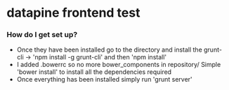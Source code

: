 # datapine frontend test #
### How do I get set up? ###
* Once they have been installed go to the directory and install the grunt-cli -> 'npm install -g grunt-cli' and then 'npm install'
* I added .bowerrc so no more bower_components in repository/ Simple 'bower install' to install all the dependencies required
* Once everything has been installed simply run 'grunt server'
